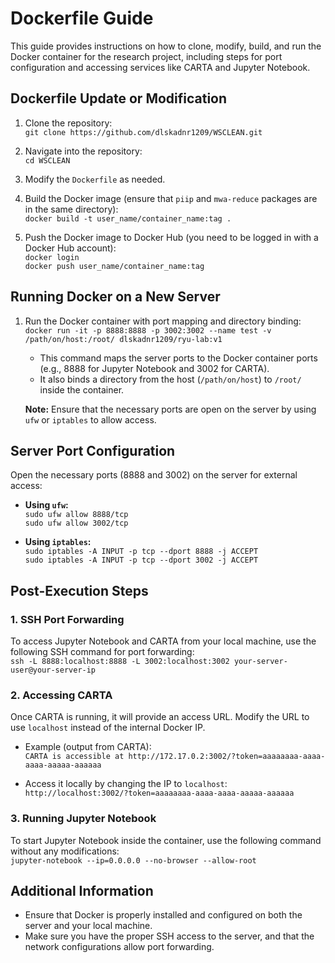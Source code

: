 # Dockerfile Guide

This guide provides instructions on how to clone, modify, build, and run the Docker container for the research project, including steps for port configuration and accessing services like CARTA and Jupyter Notebook.

## Dockerfile Update or Modification

1. Clone the repository:  
   `git clone https://github.com/dlskadnr1209/WSCLEAN.git`

2. Navigate into the repository:  
   `cd WSCLEAN`

3. Modify the `Dockerfile` as needed.

4. Build the Docker image (ensure that `piip` and `mwa-reduce` packages are in the same directory):  
   `docker build -t user_name/container_name:tag .`

5. Push the Docker image to Docker Hub (you need to be logged in with a Docker Hub account):  
   `docker login`  
   `docker push user_name/container_name:tag`

## Running Docker on a New Server

1. Run the Docker container with port mapping and directory binding:  
   `docker run -it -p 8888:8888 -p 3002:3002 --name test -v /path/on/host:/root/ dlskadnr1209/ryu-lab:v1`

   - This command maps the server ports to the Docker container ports (e.g., 8888 for Jupyter Notebook and 3002 for CARTA).
   - It also binds a directory from the host (`/path/on/host`) to `/root/` inside the container.

   **Note:** Ensure that the necessary ports are open on the server by using `ufw` or `iptables` to allow access.

## Server Port Configuration

Open the necessary ports (8888 and 3002) on the server for external access:

- **Using `ufw`:**  
   `sudo ufw allow 8888/tcp`  
   `sudo ufw allow 3002/tcp`

- **Using `iptables`:**  
   `sudo iptables -A INPUT -p tcp --dport 8888 -j ACCEPT`  
   `sudo iptables -A INPUT -p tcp --dport 3002 -j ACCEPT`

## Post-Execution Steps

### 1. SSH Port Forwarding  
   To access Jupyter Notebook and CARTA from your local machine, use the following SSH command for port forwarding:  
   `ssh -L 8888:localhost:8888 -L 3002:localhost:3002 your-server-user@your-server-ip`

### 2. Accessing CARTA  
   Once CARTA is running, it will provide an access URL. Modify the URL to use `localhost` instead of the internal Docker IP.

   - Example (output from CARTA):  
     `CARTA is accessible at http://172.17.0.2:3002/?token=aaaaaaaa-aaaa-aaaa-aaaaa-aaaaaa`

   - Access it locally by changing the IP to `localhost`:  
     `http://localhost:3002/?token=aaaaaaaa-aaaa-aaaa-aaaaa-aaaaaa`

### 3. Running Jupyter Notebook  
   To start Jupyter Notebook inside the container, use the following command without any modifications:  
   `jupyter-notebook --ip=0.0.0.0 --no-browser --allow-root`

## Additional Information

- Ensure that Docker is properly installed and configured on both the server and your local machine.
- Make sure you have the proper SSH access to the server, and that the network configurations allow port forwarding.


